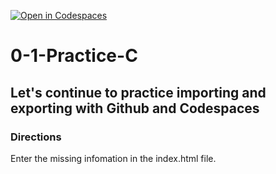 [![Open in Codespaces](https://classroom.github.com/assets/launch-codespace-2972f46106e565e64193e422d61a12cf1da4916b45550586e14ef0a7c637dd04.svg)](https://classroom.github.com/open-in-codespaces?assignment_repo_id=20427257)
# 0-1-Practice-C

## Let's continue to practice importing and exporting with Github and Codespaces

### Directions
Enter the missing infomation in the index.html file.  
